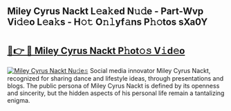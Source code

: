 ## Miley Cyrus Nackt L𝚎a𝚔ed N𝚞𝚍e - Part-Wvp Vi𝚍𝚎o L𝚎a𝚔s - H𝚘𝚝 O𝚗𝚕yf𝚊ns P𝚑𝚘tos sXa0Y

# <h2><a href="http://kf71tj.oniu.top/?m=Miley+Cyrus+Nackt">🔗👉 🔴 Miley Cyrus Nackt P𝚑ot𝚘𝚜 V𝚒d𝚎o</a></h2>

[![Miley Cyrus Nackt Nu𝚍e𝚜](https://i.imgur.com/0qMVB7G.gif)](http://kf71tj.oniu.top/?m=Miley+Cyrus+Nackt)
Social media innovator Miley Cyrus Nackt, recognized for sharing dance and lifestyle ideas, through presentations and blogs. The public persona of Miley Cyrus Nackt is defined by its openness and sincerity, but the hidden aspects of his personal life remain a tantalizing enigma.  
